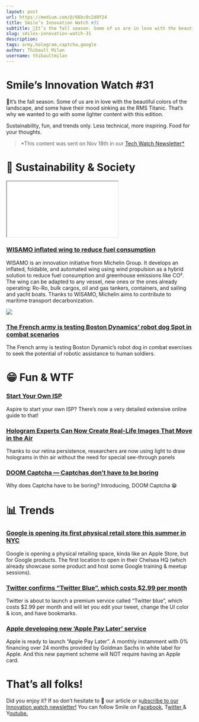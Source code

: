```yaml
---
layout: post
url: https://medium.com/@/66bc0c2d0f24
title: Smile’s Innovation Watch #31
subtitle: 🍁It’s the fall season. Some of us are in love with the beautiful colors of the landscape, and some have their mood sinking as the RMS…
slug: smiles-innovation-watch-31
description: 
tags: army,hologram,captcha,google
author: Thibault Milan
username: thibaultmilan
---
```


# Smile’s Innovation Watch #31

🍁It’s the fall season. Some of us are in love with the beautiful colors of the landscape, and some have their mood sinking as the RMS Titanic. That’s why we wanted to go with some lighter content with this edition.

Sustainability, fun, and trends only. Less technical, more inspiring. Food for your thoughts.

> *This content was sent on Nov 18th in our [Tech Watch Newsletter*](https://mailchi.mp/c414f1508567/techwatch)

# 🌱 Sustainability & Society

<iframe src="/assets/images/posts/9229e935a393f5fc762105cfd749c202.html"></iframe>

### [WISAMO inflated wing to reduce fuel consumption](https://www.vice.com/en/article/bvz7bm/hyundai-acquires-boston-dynamics-company-most-famous-for-robot-police-dogs)

WISAMO is an innovation initiative from Michelin Group. It develops an inflated, foldable, and automated wing using wind propulsion as a hybrid solution to reduce fuel consumption and greenhouse emissions like CO². The wing can be adapted to any vessel, new ones or the ones already operating: Ro-Ro, bulk cargos, oil and gas tankers, containers, and sailing and yacht boats. Thanks to WISAMO, Michelin aims to contribute to maritime transport decarbonization.

![](/assets/images/posts//images/posts/images/posts/1*FNLpfv57FMm3H0Zbo-RMUA.jpeg)

### [The French army is testing Boston Dynamics’ robot dog Spot in combat scenarios](https://www.theverge.com/2021/4/7/22371590/boston-dynamics-spot-robot-military-exercises-french-army)

The French army is testing Boston Dynamic’s robot dog in combat exercises to seek the potential of robotic assistance to human soldiers.

# 😁 Fun & WTF

### [Start Your Own ISP](https://startyourownisp.com/)

Aspire to start your own ISP? There’s now a very detailed extensive online guide to that!

### [Hologram Experts Can Now Create Real-Life Images That Move in the Air](https://scitechdaily.com/hologram-experts-can-now-create-real-life-images-that-move-in-the-air-like-a-a-3d-printer-for-light/)

Thanks to our retina persistence, researchers are now using light to draw holograms in thin air without the need for special see-through panels

### [DOOM Captcha — Captchas don’t have to be boring](https://vivirenremoto.github.io/doomcaptcha/)

Why does Captcha have to be boring? Introducing, DOOM Captcha 😁

# 📊 Trends

### [Google is opening its first physical retail store this summer in NYC](https://www.theverge.com/2021/5/20/22445472/google-first-physical-retail-store-chelsea-nyc-summer-2021)

Google is opening a physical retailing space, kinda like an Apple Store, but for Google products. The first location to open in their Chelsea HQ (which already showcase some product and host some Google training & meetup sessions).

### [Twitter confirms “Twitter Blue”, which costs $2.99 per month](https://twitter.com/wongmjane/status/1398022730553860102)

Twitter is about to launch a premium service called “Twitter blue”, which costs $2.99 per month and will let you edit your tweet, change the UI color & icon, and have bookmarks.

### [Apple developing new ‘Apple Pay Later’ service](https://9to5mac.com/2021/07/13/apple-developing-new-apple-pay-later-service-to-let-customers-buy-any-apple-pay-purchases-in-monthly-installments/)

Apple is ready to launch “Apple Pay Later”. A monthly instamment with 0% financing over 24 months provided by Goldman Sachs in white label for Apple. And this new payment scheme will NOT require having an Apple card.

# That’s all folks!

Did you enjoy it? If so don’t hesitate to 👏 our article or s[ubscribe to our Innovation watch newsletter!](https://mailchi.mp/c414f1508567/techwatch) You can follow Smile on F[acebook,](https://www.facebook.com/smileopensource) T[witter ](https://www.twitter.com/GroupeSmile)& Y[outube.](http://www.youtube.com/user/SmileOpenSource)



